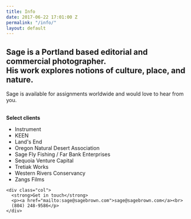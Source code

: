 ```yaml
---
title: Info
date: 2017-06-22 17:01:00 Z
permalink: "/info/"
layout: default
---
```


<div class="info v-center">
  <h2>Sage is a Portland based editorial and commercial photographer.<br>
     His work explores notions of culture, place, and nature.</h2>

  <p>Sage is available for assignments worldwide and would love to hear from you.</p>
  <div class="blip"> &nbsp; </div>
    <div class="col">
      <strong>Select clients</strong>
      <ul>
        <li>Instrument</li>
        <li>KEEN</li>
        <li>Land's End</li>
        <li>Oregon Natural Desert Association</li>
        <li>Sage Fly Fishing / Far Bank Enterprises</li>
        <li>Sequoia Venture Capital</li>
        <li>Tretiak Works</li>
        <li>Western Rivers Conservancy</li>
        <li>Zangs Films</li>
      </ul>
    </div>

    <div class="col">
      <strong>Get in touch</strong>
      <p><a href="mailto:sage@sagebrown.com">sage@sagebrown.com</a><br>
      (804) 248-9586</p>
    </div>

</div>
